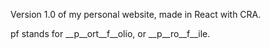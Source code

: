 Version 1.0 of my personal website, made in React with CRA.

pf stands for __p__ort__f__olio, or __p__ro__f__ile.